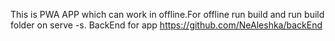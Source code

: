 This is PWA APP which can work in offline.For offline run build and run build folder on serve -s.
BackEnd for app https://github.com/NeAleshka/backEnd
